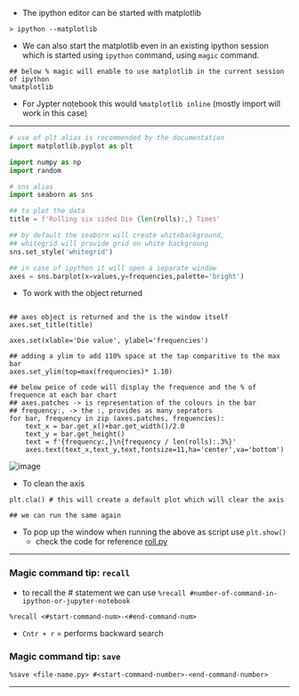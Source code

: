 - The ipython editor can be started with matplotlib
```
> ipython --matplotlib
```
- We can also start the matplotlib even in an existing ipython session which is started using `ipython` command, using `magic` command.

```
## below % magic will enable to use matplotlib in the current session of ipython
%matplotlib
```
   - For Jypter notebook this would `%matplotlib inline`  (mostly import will work in this case)

-----------

```py
# use of plt alias is recommended by the documentation
import matplotlib.pyplot as plt

import numpy as np
import random

# sns alias
import seaborn as sns

## to plot the data 
title = f'Rolling six sided Die {len(rolls):,} Times'

## by default the seaborn will create whitebackground, 
## whitegrid will provide grid on white backgroung
sns.set_style('whitegrid')

## in case of ipython it will open a separate window
axes = sns.barplot(x=values,y=frequencies,palette='bright')

```
- To work with the object returned
```

## axes object is returned and the is the window itself
axes.set_title(title)

axes.set(xlable='Die value', ylabel='frequencies')

## adding a ylim to add 110% space at the tap comparitive to the max bar
axes.set_ylim(top=max(frequencies)* 1.10)

## below peice of code will display the frequence and the % of frequence at each bar chart
## axes.patches -> is representation of the colours in the bar
## frequency:, -> the :, provides as many seprators
for bar, frequency in zip (axes.patches, frequencies):
    text_x = bar.get_x()+bar.get_width()/2.0
    text_y = bar.get_height()
    text = f'{frequency:,}\n{frequency / len(rolls):.3%}'
    axes.text(text_x,text_y,text,fontsize=11,ha='center',va='bottom')
```

![image](https://user-images.githubusercontent.com/6425536/136715532-ab9e32ea-00bc-4b26-aa68-5fe2573829d3.png)

- To clean the axis
```
plt.cla() # this will create a default plot which will clear the axis

## we can run the same again
```

- To pop up the window when running the above as script use `plt.show()`
  - check the code for reference [roll.py](https://github.com/pdeitel/PythonFundamentalsLiveLessons/blob/master/examples/ch05/RollDie.py)
 
----
### Magic command tip: `recall`
- to recall the # statement we can use `%recall #number-of-command-in-ipython-or-jupyter-notebook`
```
%recall <#start-command-num>-<#end-command-num>
```
- `Cntr + r` = performs backward search

### Magic command tip: `save`
```
%save <file-name.py> #<start-command-number>-<end-command-number>
```
-------
